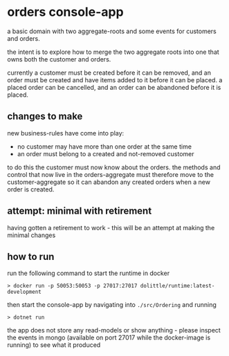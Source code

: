 # orders console-app

a basic domain with two aggregate-roots and some events for customers and orders.

the intent is to explore how to merge the two aggregate roots into one that owns both the customer
and orders.

currently a customer must be created before it can be removed, and an order must be created and
have items added to it before it can be placed. a placed order can be cancelled, and an order can
be abandoned before it is placed.

## changes to make
new business-rules have come into play:
- no customer may have more than one order at the same time
- an order must belong to a created and not-removed customer

to do this the customer must now know about the orders. the methods and control that now live in
the orders-aggregate must therefore move to the customer-aggregate so it can abandon any created
orders when a new order is created.

## attempt: minimal with retirement
having gotten a retirement to work - this will be an attempt at making the minimal changes

## how to run
run the following command to start the runtime in docker

```console
> docker run -p 50053:50053 -p 27017:27017 dolittle/runtime:latest-development
```

then start the console-app by navigating into `./src/Ordering` and running

```console
> dotnet run
```

the app does not store any read-models or show anything - please inspect the events in mongo
(available on port 27017 while the docker-image is running) to see what it produced
